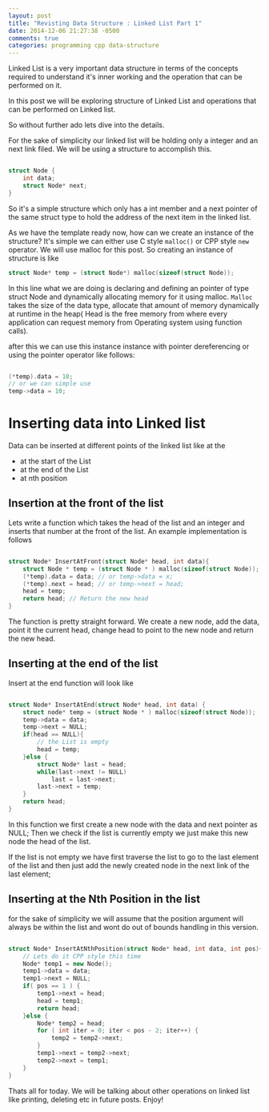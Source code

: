 ```yaml
---
layout: post
title: "Revisting Data Structure : Linked List Part 1"
date: 2014-12-06 21:27:38 -0500
comments: true
categories: programming cpp data-structure
---
```


Linked List is a very important data structure in terms of the concepts required to understand it's inner working and the operation that can be performed on it.

In this post we will be exploring structure of Linked List and operations that can be performed on Linked list.

So without further ado lets dive into the details.

<!-- more -->

For the sake of simplicity our linked list will be holding only a integer and an next link filed. We will be using a structure to accomplish this.

``` cpp Linked List Structure

struct Node {
    int data;
    struct Node* next;
}

```

So it's a simple structure which only has a int member and a next pointer of the same struct type to hold the address of the next item in the linked list.

As we have the template ready now, how can we create an instance of the structure? It's simple we can either use C style ```malloc()``` or CPP style ```new``` operator. We will use malloc for this post. So creating an instance of structure is like

``` cpp Malloc
struct Node* temp = (struct Node*) malloc(sizeof(struct Node));

```

In this line what we are doing is declaring and defining an pointer of type struct Node and dynamically allocating memory for it using malloc. ```Malloc``` takes the size of the data type, allocate that amount of memory dynamically at runtime in the heap( Head is the free memory from where every application can request memory from Operating system using function calls).

after this we can use this instance instance with pointer dereferencing or using the pointer operator like follows:

``` cpp accessing properties of the instance of struct

(*temp).data = 10;
// or we can simple use
temp->data = 10;

```

# Inserting data into Linked list

Data can be inserted at different points of the linked list like at the

* at the start of the List
* at the end of the List
* at nth position

## Insertion at the front of the list

Lets write a function which takes the head of the list and an integer and inserts that number at the front of the list. An example implementation is follows

``` cpp InsertAtFront Function

struct Node* InsertAtFront(struct Node* head, int data){
	struct Node * temp = (struct Node * ) malloc(sizeof(struct Node));
	(*temp).data = data; // or temp->data = x;
	(*temp).next = head; // or temp->next = head;
    head = temp;
    return head; // Return the new head
}

```

The function is pretty straight forward. We create a new node, add the data, point it the current head, change head to point to the new node and return the new head.

## Inserting at the end of the list

Insert at the end function will look like

``` cpp InsertAtEnd function

struct Node* InsertAtEnd(struct Node* head, int data) {
    struct node* temp = (struct Node * ) malloc(sizeof(struct Node));
    temp->data = data;
    temp->next = NULL;
    if(head == NULL){
        // the List is empty
        head = temp;
    }else {
        struct Node* last = head;
        while(last->next != NULL)
            last = last->next;
        last->next = temp;
    }
    return head;
}

```

In this function we first create a new node with the data and next pointer as NULL; Then we check if the list is currently empty we just make this new node the head of the list.

If the list is not empty we have first traverse the list to go to the last element of the list and then just add the newly created node in the next link of the last element;

## Inserting at the Nth Position in the list

for the sake of simplicity we will assume that the position argument will always be within the list and wont do out of bounds handling in this version.

``` cpp InsertAtNthPosition function

struct Node* InsertAtNthPosition(struct Node* head, int data, int pos){
    // Lets do it CPP style this time
    Node* temp1 = new Node();
    temp1->data = data;
    temp1->next = NULL;
    if( pos == 1 ) {
        temp1->next = head;
        head = temp1;
        return head;
    }else {
        Node* temp2 = head;
        for ( int iter = 0; iter < pos - 2; iter++) {
            temp2 = temp2->next;
        }
        temp1->next = temp2->next;
        temp2->next = temp1;
    }
}

```

Thats all for today. We will be talking about other operations on linked list like printing, deleting etc in future posts. Enjoy!